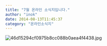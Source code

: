 ```yaml
---
title: "7월 온라인 소식지입니다."
author: "inok"
date: 2014-08-13T11:45:37
category: "온라인소식지"
---
```


![46d15294cf0975b8cc088b0aea4f4438.jpg](/files/attach/images/1659/299/032/46d15294cf0975b8cc088b0aea4f4438.jpg)
